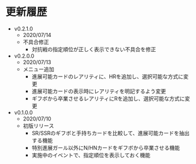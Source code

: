 # 更新履歴

 - v0.2.1.0
	- 2020/07/14
	- 不具合修正
		- 対抗戦の指定順位が正しく表示できない不具合を修正
 - v0.2.0.0
	- 2020/07/13
	- メニュー追加
		- 進展可能カードのレアリティに、HRを追加し、選択可能な方式に変更
		- 進展可能カードの表示時にレアリティを明記するよう変更
		- ギフボから卒業させるレアリティにRを追加し、選択可能な方式に変更
 - v0.1.0.0
	- 2020/07/10
	- 初版リリース
		- SR/SSRのギフボと手持ちカードを比較して、進展可能カードを抽出する機能
		- 特別進展ガール以外にN/HNカードをギフボから卒業させる機能
		- 実施中のイベントで、指定順位を表示しておく機能
